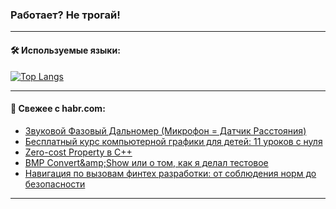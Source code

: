 ### Работает? Не трогай!

---
<!--
#### 🛠️ Technical stack:

![Java](https://img.shields.io/badge/Java-informational?logo=Oracle&style=flat&logoColor=white&color=FF4500)
![Kotlin](https://img.shields.io/badge/Kotlin-informational?logo=Kotlin&style=flat&logoColor=white&color=774D97)
![TS](https://img.shields.io/badge/TypeScript-informational?logo=typeScript&style=flat&logoColor=black&color=017acc)
![Python](https://img.shields.io/badge/Python-informational?logo=Python&style=flat&logoColor=black&color=ffdd54) <br>
![Spring](https://img.shields.io/badge/Spring-informational?logo=Spring&style=flat&logoColor=white&color=6DB33F) 
![SpringBoot](https://img.shields.io/badge/SpringBoot-informational?logo=SpringBoot&style=flat&logoColor=white&color=6DB33F)
![Nest](https://img.shields.io/badge/NestJS-informational?logo=NestJS&style=flat&logoColor=white&color=E0234E) 
![NodeJS](https://img.shields.io/badge/NodeJS-informational?logo=node.js&style=flat&logoColor=white&color=70A760)<br>
![PostgreSQL](https://img.shields.io/badge/PostgreSQL-informational?logo=PostgreSQL&style=flat&logoColor=white&color=DAA520)
![MongoDB](https://img.shields.io/badge/MongoDB-informational?logo=MongoDB&style=flat&logoColor=white&color=870000)
![Apache](https://img.shields.io/badge/Apache-informational?logo=apache&style=flat&logoColor=white&color=f74e28)

___ 
-->

#### 🛠️ Используемые языки:

[![Top Langs](https://github-readme-stats-u2qms2cxw-advtsettinggmailcoms-projects.vercel.app/api/top-langs/?username=zloylis&langs_count=10&hide_title=true&title_color=e6edf3&size_weight=0.5&count_weight=0.5&layout=compact&hide_progress=true&hide_border=true&theme=dracula)](https://github.com/zloylis)

<!---


####  :octocat:&nbsp;&nbsp; Статистика:

![GitHub stats](https://github-readme-stats-u2qms2cxw-advtsettinggmailcoms-projects.vercel.app/api?username=zloylis&show_icons=true&hide_border=true&theme=dracula&title_color=e6edf3&include_all_commits=true&count_private=true&hide_rank=false&hide_title=true&rank_icon=github)
-->
---

#### 💬 Свежее с habr.com:

<!-- BLOG-POST-LIST:START -->
- [Звуковой Фазовый Дальномер &lpar;Микрофон = Датчик Расстояния&rpar;](https://habr.com/ru/articles/847122/?utm_source=habrahabr&utm_medium=rss&utm_campaign=847122)
- [Бесплатный курс компьютерной графики для детей: 11 уроков с нуля](https://habr.com/ru/companies/pixel_study/articles/847764/?utm_source=habrahabr&utm_medium=rss&utm_campaign=847764)
- [Zero-cost Property в С++](https://habr.com/ru/articles/847754/?utm_source=habrahabr&utm_medium=rss&utm_campaign=847754)
- [BMP Convert&amp;amp;Show или о том, как я делал тестовое](https://habr.com/ru/articles/847738/?utm_source=habrahabr&utm_medium=rss&utm_campaign=847738)
- [Навигация по вызовам финтех разработки: от соблюдения норм до безопасности](https://habr.com/ru/companies/it_monsters/articles/847720/?utm_source=habrahabr&utm_medium=rss&utm_campaign=847720)
<!-- BLOG-POST-LIST:END -->

---
